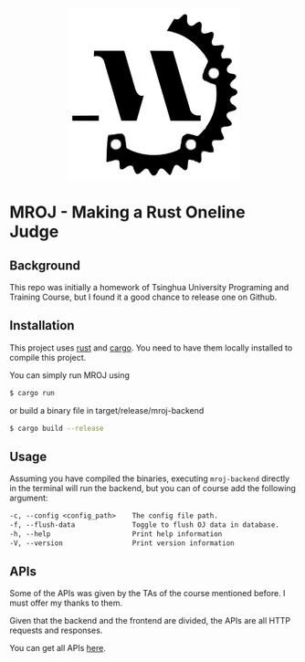 <p align="center">
  <img src="MROJ_logo.png" alt="MROJ_logo" width="300" />
</p>

# MROJ - Making a Rust Oneline Judge

## Background

This repo was initially a homework of Tsinghua University Programing and Training Course, but I found it a good chance to release one on Github.

## Installation

This project uses [rust](https://github.com/rust-lang/rust) and [cargo](https://github.com/rust-lang/cargo). You need to have them locally installed to compile this project.

You can simply run MROJ using

``` bash
$ cargo run
```

or build a binary file in target/release/mroj-backend

``` bash
$ cargo build --release
```

## Usage

Assuming you have compiled the binaries, executing `mroj-backend` directly in the terminal will run the backend, but you can of course add the following argument:

```
-c, --config <config_path>    The config file path.
-f, --flush-data              Toggle to flush OJ data in database.
-h, --help                    Print help information
-V, --version                 Print version information
```

## APIs

Some of the APIs was given by the TAs of the course mentioned before. I must offer my thanks to them.

Given that the backend and the frontend are divided, the APIs are all HTTP requests and responses.

You can get all APIs [here](https://github.com/hjsjhn/MROJ-backend/wiki#apis).

